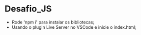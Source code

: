 # Desafio_JS
 
- Rode 'npm i'  para instalar os bibliotecas;
- Usando o plugin Live Server no VSCode e inicie o index.html;
